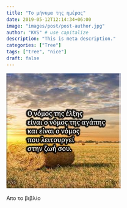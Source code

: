 ```yaml
---
title: "Το μήνυμα της ημέρας"
date: 2019-05-12T12:14:34+06:00
image: "images/post/post-author.jpg"
author: "KVS" # use capitalize
description: "This is meta description."
categories: ["Tree"]
tags: ["tree", "nice"]
draft: false
---
```


![An Example image](/images/post/1638700644405.jpeg)


Απο το βιβλίο
